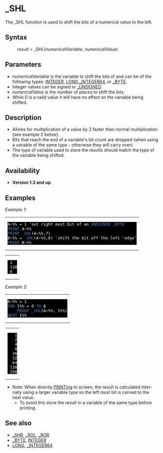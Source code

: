 <style>pre.codeide, pre.outputfixed, .outputcrt0 { background-color: #000 !important; color: #FFF !important; }</style><!DOCTYPE html>
<html class="client-nojs" dir="ltr" lang="en">
<head>
<title>_SHL - QB64 Phoenix Edition Wiki</title>
</head>
<body class="mediawiki ltr sitedir-ltr mw-hide-empty-elt ns-0 ns-subject page-SHL rootpage-SHL skin-vector action-view skin-vector-legacy vector-feature-language-in-header-enabled vector-feature-language-in-main-page-header-disabled vector-feature-language-alert-in-sidebar-disabled vector-feature-sticky-header-disabled vector-feature-sticky-header-edit-disabled vector-feature-table-of-contents-disabled vector-feature-visual-enhancement-next-disabled">
<div class="mw-body" id="content" role="main">
<a id="top"></a>
<h1 class="firstHeading mw-first-heading" id="firstHeading">_SHL</h1>
<div class="vector-body" id="bodyContent">
<div class="mw-body-content mw-content-ltr" dir="ltr" id="mw-content-text" lang="en"><div class="mw-parser-output"><p>The <a class="mw-selflink selflink">_SHL</a> function is used to shift the bits of a numerical value to the left.
</p>
<h2><span class="mw-headline" id="Syntax">Syntax</span></h2>
<dl><dd><i>result</i> = <a class="mw-selflink selflink">_SHL</a>(<i>numericalVariable</i>, <i>numericalValue</i>)</dd></dl>
<p>
</p>
<h2><span class="mw-headline" id="Parameters">Parameters</span></h2>
<ul><li><i>numericalVariable</i> is the variable to shift the bits of and can be of the following types: <a href="INTEGER" title="INTEGER">INTEGER</a>, <a href="LONG" title="LONG">LONG</a>,<a href="INTEGER64" title="INTEGER64">_INTEGER64</a>, or <a href="BYTE" title="BYTE">_BYTE</a>.</li>
<li>Integer values can be signed or <a href="UNSIGNED" title="UNSIGNED">_UNSIGNED</a>.</li>
<li><i>numericalValue</i> is the number of places to shift the bits.</li>
<li>While 0 is a valid value it will have no affect on the variable being shifted.</li></ul>
<p>
</p>
<h2><span class="mw-headline" id="Description">Description</span></h2>
<ul><li>Allows for multiplication of a value by 2 faster than normal multiplication (see example 2 below).</li>
<li>Bits that reach the end of a variable's bit count are dropped (when using a variable of the same type - otherwise they will carry over).</li>
<li>The type of variable used to store the results should match the type of the variable being shifted.</li></ul>
<p>
</p>
<h2><span class="mw-headline" id="Availability">Availability</span></h2>
<ul><li><b>Version 1.3 and up</b>.</li></ul>
<p>
</p>
<h2><span class="mw-headline" id="Examples">Examples</span></h2>
<p><i>Example 1:</i>
</p>
<table cellpadding="15px" width="100%">
<tbody><tr>
<td><pre class="codeide">A~%% = 1 'set right most bit of an<a href="UNSIGNED" title="UNSIGNED"><span style="color:#4593D8;">_UNSIGNED</span></a> <a href="BYTE" title="BYTE"><span style="color:#4593D8;">_BYTE</span></a>
<a href="PRINT" title="PRINT"><span style="color:#4593D8;">PRINT</span></a> A~%%
<a href="PRINT" title="PRINT"><span style="color:#4593D8;">PRINT</span></a> <a class="mw-selflink selflink"><span style="color:#4593D8;">_SHL</span></a>(A~%%,7)
B~%% = <a class="mw-selflink selflink"><span style="color:#4593D8;">_SHL</span></a>(A~%%,8) 'shift the bit off the left 'edge'
<a href="PRINT" title="PRINT"><span style="color:#4593D8;">PRINT</span></a> B~%%
</pre>
</td></tr></tbody></table>
<table cellpadding="15px" width="100%">
<tbody><tr>
<td><pre class="outputcrt0"> 1
 128
 0
</pre>
</td></tr></tbody></table>
<p>
<i>Example 2:</i>
</p>
<table cellpadding="15px" width="100%">
<tbody><tr>
<td><pre class="codeide">A~%% = 1
<a href="FOR" title="FOR"><span style="color:#4593D8;">FOR</span></a> I%% = 0 <a href="TO" title="TO"><span style="color:#4593D8;">TO</span></a> 8
    <a href="PRINT" title="PRINT"><span style="color:#4593D8;">PRINT</span></a> <a class="mw-selflink selflink"><span style="color:#4593D8;">_SHL</span></a>(A~%%, I%%)
<a href="FOR...NEXT" title="FOR...NEXT"><span style="color:#4593D8;">NEXT</span></a> I%%
</pre>
</td></tr></tbody></table>
<table cellpadding="15px" width="100%">
<tbody><tr>
<td><pre class="outputcrt0">   1
   2
   4
   8
  16
  32
  64
 128
 256
</pre>
</td></tr></tbody></table>
<ul><li>Note: When directly <a href="PRINT" title="PRINT">PRINTing</a> to screen, the result is calculated internally using a larger variable type so the left most bit is carried to the next value.
<ul><li>To avoid this store the result in a variable of the same type before printing.</li></ul></li></ul>
<p>
</p>
<h2><span class="mw-headline" id="See_also">See also</span></h2>
<ul><li><a href="SHR" title="SHR">_SHR</a>, <a href="ROL" title="ROL">_ROL</a>, <a href="ROR" title="ROR">_ROR</a></li>
<li><a href="BYTE" title="BYTE">_BYTE</a>, <a href="INTEGER" title="INTEGER">INTEGER</a></li>
<li><a href="LONG" title="LONG">LONG</a>, <a href="INTEGER64" title="INTEGER64">_INTEGER64</a></li></ul>
<p>
</p>
<!-- 
NewPP limit report
Cached time: 20240714193313
Cache expiry: 86400
Reduced expiry: false
Complications: [show‐toc]
CPU time usage: 0.028 seconds
Real time usage: 0.046 seconds
Preprocessor visited node count: 142/1000000
Post‐expand include size: 1636/2097152 bytes
Template argument size: 184/2097152 bytes
Highest expansion depth: 3/100
Expensive parser function count: 0/100
Unstrip recursion depth: 0/20
Unstrip post‐expand size: 0/5000000 bytes
-->
<!--
Transclusion expansion time report (%,ms,calls,template)
100.00%   32.418      1 -total
 19.07%    6.181      2 Template:CodeEnd
  7.32%    2.374     12 Template:Cl
  7.24%    2.348      1 Template:PageSyntax
  6.89%    2.234      5 Template:Parameter
  6.28%    2.037      2 Template:OutputEnd
  6.14%    1.991      1 Template:PageNavigation
  6.06%    1.965      2 Template:OutputStart
  5.89%    1.909      1 Template:PageAvailability
  5.84%    1.894      1 Template:PageParameters
-->
<!-- Saved in parser cache with key qb64pnix_mw19894-mwmb_:pcache:idhash:327-0!canonical and timestamp 20240714193313 and revision id 7411.
 -->
</div>
</div>
</div>
</div>
</body>
</html>